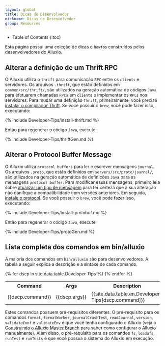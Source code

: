 ```yaml
---
layout: global
title: Dicas de Desenvolvedor
nickname: Dicas de Desenvolvedor
group: Resources
---
```


* Table of Contents
{:toc}

Esta página possui uma coleção de dicas e `howtos` construídos pelos desenvolvedores do Alluxio.

## Alterar a definição de um Thrift RPC

O Alluxio utiliza o `thrift` para comunicação `RPC` entre os `clients` e servidores. Os arquivos
`.thrift`, que estão definidos em `common/src/thrift/`, são utilizados na geração automática de
códigos `Java` para efetuarem chamadas `RPCs` em `clients` e implementar os `RPCs` nos servidores.
Para mudar uma definição `Thrift`, primeiramente, você precisa
[instalar o compilador Thrift](https://thrift.apache.org/docs/install/). Se você possuir o `brew`,
você pode fazer isso, executando:

{% include Developer-Tips/install-thrift.md %}

Então para regenerar o código `Java`, execute:

{% include Developer-Tips/thriftGen.md %}

## Alterar o Protocol Buffer Message

O Alluxio utiliza `protocol buffers` para ler e escrever mensagens `journal`. Os arquivos `.proto`,
que estão definidos em `servers/src/proto/journal/`, são utilizados na geração automática de
definições `Java` para as mensagens `protocol buffer`. Para modificar essas mensagens, primeiro
leia sobre [atualizar um tipo de mensagem](https://developers.google.com/protocol-buffers/docs/proto#updating)
para ter certeza que a sua alteração não danifique a compatibilidade com versões anteriores. Em
seguida,
[instale o protocol](https://github.com/google/protobuf#protocol-buffers---googles-data-interchange-format).
Se você possuir o `brew`, você pode fazer isso, executando:

{% include Developer-Tips/install-protobuf.md %}

Então para regenerar o código `Java`, execute:

{% include Developer-Tips/protoGen.md %}

## Lista completa dos comandos em bin/alluxio

A maioria dos comandos em `bin/alluxio` são para desenvolvedores. A tabela a seguir explica a descrição e
a sintaxe de cada comando.

<table class="table table-striped">
<tr><th>Command</th><th>Args</th><th>Description</th></tr>
</tr>
{% for dscp in site.data.table.Developer-Tips %}
<tr>
  <td>{{dscp.command}}</td>
  <td>{{dscp.args}}</td>
  <td>{{site.data.table.en.Developer-Tips[dscp.command]}}</td>
</tr>
{% endfor %}
</table>

Estes comandos possuem pré-requisitos diferentes. O pré-requisito para os comandos `format`, `formatWorker`,
`journalCrashTest`, `readJournal`, `version`, `validateConf` e `validateEnv` é que você tenha
configurado o Alluxio (veja o [Construindo o Alluxio Master Branch](Building-Alluxio-Master-Branch.html)
para saber como configurar o Alluxio manualmente). Além disso, o pré-requisito para os comandos `fs`,
`loadufs`, `runTest` e `runTests` é que você possua o sistema do Alluxio em execução.
